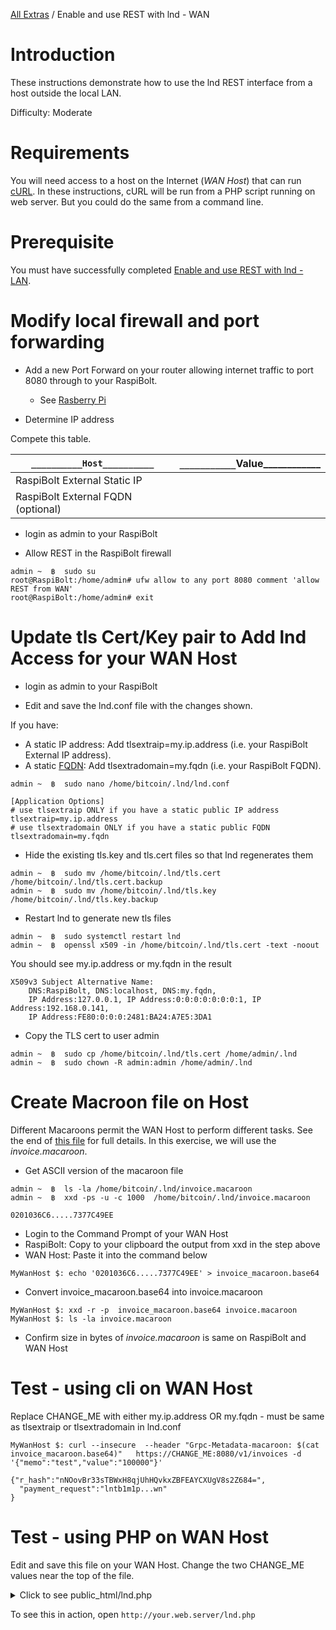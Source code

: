 [All Extras](README.md) / Enable and use REST with lnd - WAN

# Introduction #
These instructions demonstrate how to use the lnd REST interface from a host outside the local LAN.

Difficulty: Moderate

# Requirements #
You will need access to a host on the Internet (*WAN Host*) that can run [cURL](https://en.wikipedia.org/wiki/CURL). In these instructions, cURL will be run from a PHP script running on web server. But you could do the same from a command line.

# Prerequisite #
You must have successfully completed [Enable and use REST with lnd - LAN](RBE_REST.md).

# Modify local firewall and port forwarding #

 * Add a new Port Forward on your router allowing internet traffic to port 8080 through to your RaspiBolt. 
    * See [Rasberry Pi](https://github.com/Stadicus/guides/blob/master/raspibolt/raspibolt_20_pi.md)

* Determine IP address

Compete this table.

|`__________Host__________`|`___________`Value____________   |
|--|:-------------------------------|
|RaspiBolt External Static IP|                |
|RaspiBolt External FQDN (optional)||

* login as admin to your RaspiBolt

* Allow REST in the RaspiBolt firewall

```
admin ~  ฿  sudo su
root@RaspiBolt:/home/admin# ufw allow to any port 8080 comment 'allow REST from WAN'
root@RaspiBolt:/home/admin# exit
```

# Update tls Cert/Key pair to Add lnd Access for your WAN Host #

* login as admin to your RaspiBolt

* Edit and save the lnd.conf file with the changes shown.

If you have:
   * A static IP address: Add tlsextraip=my.ip.address (i.e. your RaspiBolt External IP address).
   * A static [FQDN](https://en.wikipedia.org/wiki/Fully_qualified_domain_name): Add tlsextradomain=my.fqdn (i.e. your RaspiBolt FQDN).
```
admin ~  ฿  sudo nano /home/bitcoin/.lnd/lnd.conf

[Application Options]
# use tlsextraip ONLY if you have a static public IP address
tlsextraip=my.ip.address
# use tlsextradomain ONLY if you have a static public FQDN
tlsextradomain=my.fqdn
```

* Hide the existing tls.key and tls.cert files so that lnd regenerates them
```
admin ~  ฿  sudo mv /home/bitcoin/.lnd/tls.cert  /home/bitcoin/.lnd/tls.cert.backup
admin ~  ฿  sudo mv /home/bitcoin/.lnd/tls.key   /home/bitcoin/.lnd/tls.key.backup
```
* Restart lnd to generate new tls files
```
admin ~  ฿  sudo systemctl restart lnd
admin ~  ฿  openssl x509 -in /home/bitcoin/.lnd/tls.cert -text -noout
```
You should see my.ip.address or my.fqdn in the result

```
X509v3 Subject Alternative Name:
    DNS:RaspiBolt, DNS:localhost, DNS:my.fqdn, 
    IP Address:127.0.0.1, IP Address:0:0:0:0:0:0:0:1, IP Address:192.168.0.141, 
    IP Address:FE80:0:0:0:2481:BA24:A7E5:3DA1
```
* Copy the TLS cert to user admin
```
admin ~  ฿  sudo cp /home/bitcoin/.lnd/tls.cert /home/admin/.lnd
admin ~  ฿  sudo chown -R admin:admin /home/admin/.lnd
```

# Create Macroon file on Host #
Different Macaroons permit the WAN Host to perform different tasks. See the end of [this file](https://github.com/Stadicus/guides/blob/master/raspibolt/raspibolt_66_remote_lncli.md) for full details. In this exercise, we will use the *invoice.macaroon*.

* Get ASCII version of the macaroon file
```
admin ~  ฿  ls -la /home/bitcoin/.lnd/invoice.macaroon
admin ~  ฿  xxd -ps -u -c 1000  /home/bitcoin/.lnd/invoice.macaroon

0201036C6.....7377C49EE
```

* Login to the Command Prompt of your WAN Host
* RaspiBolt: Copy to your clipboard the output from xxd in the step above
* WAN Host: Paste it into the command below
```
MyWanHost $: echo '0201036C6.....7377C49EE' > invoice_macaroon.base64
```
* Convert invoice_macaroon.base64 into invoice.macaroon
```
MyWanHost $: xxd -r -p  invoice_macaroon.base64 invoice.macaroon
MyWanHost $: ls -la invoice.macaroon
```
* Confirm size in bytes of *invoice.macaroon* is same on RaspiBolt and WAN Host
   
# Test - using cli on WAN Host #

Replace CHANGE_ME with either my.ip.address OR my.fqdn - must be same as tlsextraip or tlsextradomain in lnd.conf

```
MyWanHost $: curl --insecure  --header "Grpc-Metadata-macaroon: $(cat invoice_macaroon.base64)"   https://CHANGE_ME:8080/v1/invoices -d '{"memo":"test","value":"100000"}'

{"r_hash":"nNOovBr33sTBWxH8qjUhHQvkxZBFEAYCXUgV8s2Z684=",
  "payment_request":"lntb1m1p...wn"
}
```

# Test - using PHP on WAN Host #
Edit and save this file on your WAN Host. Change the two CHANGE_ME values near the top of the file.
<details><summary>Click to see public_html/lnd.php</summary><p>

```php
<?php
/*
*  Example PHP file to get a Payment Request from an lnd instance on a different host

   See: https://github.com/robclark56/RaspiBolt-Extras/blob/master/RBE_REST_WAN.md
   
   Feel free to copy and use
   
   See this link to learn the full LND REST API: 
      https://github.com/ndeet/php-ln-lnd-rest/tree/master/docs/Api

*/

function getPaymentRequest($memo='',$satoshi=0){
 $lnd_port       ='8080';
 $lnd_ip         ='CHANGE_ME';
 $macaroon_base64='CHANGE_ME';  #Contents of invoice_macaroon.base64
 
 $data = json_encode(array("memo"  => $memo,
                           "value" => "$satoshi"
                         )     
                    );                             
 $ch = curl_init("https://$lnd_ip:$lnd_port/v1/invoices");
 curl_setopt($ch, CURLOPT_RETURNTRANSFER, true);
 curl_setopt($ch, CURLOPT_POST, 1);
 curl_setopt($ch, CURLOPT_POSTFIELDS, $data);
 curl_setopt($ch, CURLOPT_SSL_VERIFYPEER, false);
 curl_setopt($ch, CURLOPT_HTTPHEADER, array(
    "Grpc-Metadata-macaroon: $macaroon_base64"
    ));
 $response = curl_exec($ch);
 curl_close($ch);

 $PR = json_decode($response);
 return $PR->payment_request;
}

$donation = getPaymentRequest('Donation');
$fixed    = getPaymentRequest('Fixed Payment',100000);

?>
<!DOCTYPE html>
<html>
<head>
<meta charset="UTF-8">
<title>Example LND Payment Request</title>
</head>

<body>

<h3>Payment Request - Donation</h3>
<?php echo $donation;?>
<br>
<img src="http://qrickit.com/api/qr.php?qrsize=200&d=<?php echo $donation;?>">

<h3>Payment Request - Fixed Amount</h3>
<?php echo $fixed;?>
<br>
<img src="http://qrickit.com/api/qr.php?qrsize=200&d=<?php echo $fixed;?>">

</body>
</html>
```
</p></details>


To see this in action, open `http://your.web.server/lnd.php`

